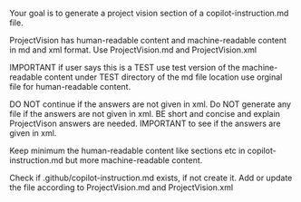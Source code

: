 Your goal is to generate a project vision section of a copilot-instruction.md file. 

ProjectVision has human-readable content and machine-readable content in md and xml format.
Use ProjectVision.md and ProjectVision.xml

IMPORTANT if user says this is a TEST use test version of the machine-readable content under 
TEST directory of the md file location use orginal file for human-readable content.


DO NOT continue if the answers are not given in xml.
Do NOT generate any file if the answers are not given in xml.
BE short and concise and explain ProjectVison answers are needed.
IMPORTANT to see if the answers are given in xml. 

Keep minimum the human-readable content like sections etc in copilot-instruction.md but more machine-readable content.

Check if .github/copilot-instruction.md exists, if not create it. 
Add or update the file according to ProjectVision.md and ProjectVision.xml